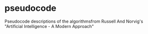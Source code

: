 # pseudocode
Pseudocode descriptions of the algorithmsfrom Russell And Norvig's "Artificial Intelligence - A Modern Approach"

